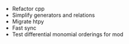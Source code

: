* Refactor cpp
* Simplify generators and relations
* Migrate htpy
* Fast sync
* Test differential monomial orderings for mod